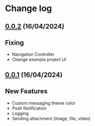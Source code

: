 # Change log

## [0.0.2](https://github.com/ivosights/sociomile-ios-sdk/releases/tag/0.0.2) (16/04/2024)

## Fixing

- Navigation Controller
- Change example project UI

## [0.0.1](https://github.com/ivosights/sociomile-ios-sdk/releases/tag/0.0.1) (16/04/2024)

## New Features

- Custom messaging theme color
- Push Notification
- Logging
- Sending attachment (image, file, video)
